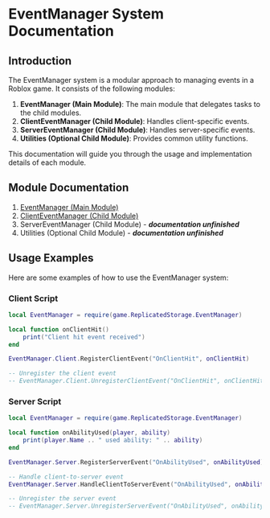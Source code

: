 # EventManager System Documentation

## Introduction

The EventManager system is a modular approach to managing events in a Roblox game. It consists of the following modules:

1. **EventManager (Main Module)**: The main module that delegates tasks to the child modules.
2. **ClientEventManager (Child Module)**: Handles client-specific events.
3. **ServerEventManager (Child Module)**: Handles server-specific events.
4. **Utilities (Optional Child Module)**: Provides common utility functions.

This documentation will guide you through the usage and implementation details of each module.

## Module Documentation

1. [EventManager (Main Module)](EventManager.md)
2. [ClientEventManager (Child Module)](clienteventmanager.md)
3. ServerEventManager (Child Module) - ***documentation unfinished***
4. Utilities (Optional Child Module) - ***documentation unfinished***

## Usage Examples

Here are some examples of how to use the EventManager system:

### Client Script

```lua
local EventManager = require(game.ReplicatedStorage.EventManager)

local function onClientHit()
    print("Client hit event received")
end

EventManager.Client.RegisterClientEvent("OnClientHit", onClientHit)

-- Unregister the client event
-- EventManager.Client.UnregisterClientEvent("OnClientHit", onClientHit)
```

### Server Script

```lua
local EventManager = require(game.ReplicatedStorage.EventManager)

local function onAbilityUsed(player, ability)
    print(player.Name .. " used ability: " .. ability)
end

EventManager.Server.RegisterServerEvent("OnAbilityUsed", onAbilityUsed)

-- Handle client-to-server event
EventManager.Server.HandleClientToServerEvent("OnAbilityUsed", onAbilityUsed)

-- Unregister the server event
-- EventManager.Server.UnregisterServerEvent("OnAbilityUsed", onAbilityUsed)
```